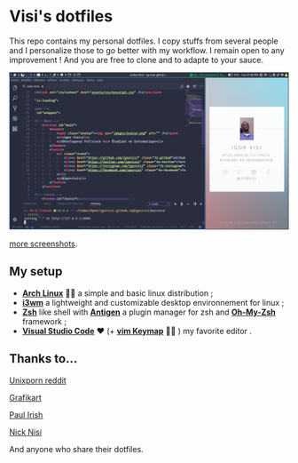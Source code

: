 # Visi's dotfiles

This repo contains my personal dotfiles. I copy stuffs from several people and I personalize those to go better with my workflow. I remain open to any improvement ! And you are free to clone and to adapte to your sauce.

![Screenshot](Screenshot.png)

[more screenshots](https://imgur.com/gallery/oXv0i ).

## My setup

* **[Arch Linux](https://archlinux.com/)** 👌🏿 a simple and basic linux distribution ;
* **[i3wm](https://i3wm.org/)** a lightweight and customizable desktop environnement for linux ;
* **[Zsh](https://www.zsh.org/)** like shell with **[Antigen](http://antigen.sharats.me/)** a plugin manager for zsh and **[Oh-My-Zsh](http://ohmyz.sh/)** framework ;
* **[Visual Studio Code](https://code.visualstudio.com/)** ♥ (+ **[vim Keymap](https://github.com/VSCodeVim/Vim)** 💪🏿 ) my favorite editor .

## Thanks to…

[Unixporn reddit](https://www.reddit.com/r/unixporn/)

[Grafikart](https://github.com/Grafikart/dotfiles)

[Paul Irish](https://github.com/paulirish/dotfiles)

[Nick Nisi](https://github.com/nicknisi/dotfiles)

And anyone who share their dotfiles.
